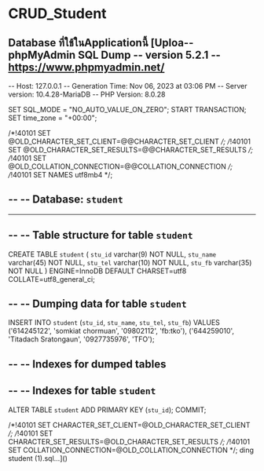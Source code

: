 # CRUD_Student
Database ที่ใช้ในApplicationนี้
[Uploa-- phpMyAdmin SQL Dump
-- version 5.2.1
-- https://www.phpmyadmin.net/
--
-- Host: 127.0.0.1
-- Generation Time: Nov 06, 2023 at 03:06 PM
-- Server version: 10.4.28-MariaDB
-- PHP Version: 8.0.28

SET SQL_MODE = "NO_AUTO_VALUE_ON_ZERO";
START TRANSACTION;
SET time_zone = "+00:00";


/*!40101 SET @OLD_CHARACTER_SET_CLIENT=@@CHARACTER_SET_CLIENT */;
/*!40101 SET @OLD_CHARACTER_SET_RESULTS=@@CHARACTER_SET_RESULTS */;
/*!40101 SET @OLD_COLLATION_CONNECTION=@@COLLATION_CONNECTION */;
/*!40101 SET NAMES utf8mb4 */;

--
-- Database: `student`
--

-- --------------------------------------------------------

--
-- Table structure for table `student`
--

CREATE TABLE `student` (
  `stu_id` varchar(9) NOT NULL,
  `stu_name` varchar(45) NOT NULL,
  `stu_tel` varchar(10) NOT NULL,
  `stu_fb` varchar(35) NOT NULL
) ENGINE=InnoDB DEFAULT CHARSET=utf8 COLLATE=utf8_general_ci;

--
-- Dumping data for table `student`
--

INSERT INTO `student` (`stu_id`, `stu_name`, `stu_tel`, `stu_fb`) VALUES
('614245122', 'somkiat chormuan', '09802112', 'fb:tko'),
('644259010', 'Titadach Sratongaun', '0927735976', 'TFO');

--
-- Indexes for dumped tables
--

--
-- Indexes for table `student`
--
ALTER TABLE `student`
  ADD PRIMARY KEY (`stu_id`);
COMMIT;

/*!40101 SET CHARACTER_SET_CLIENT=@OLD_CHARACTER_SET_CLIENT */;
/*!40101 SET CHARACTER_SET_RESULTS=@OLD_CHARACTER_SET_RESULTS */;
/*!40101 SET COLLATION_CONNECTION=@OLD_COLLATION_CONNECTION */;
ding student (1).sql…]()
